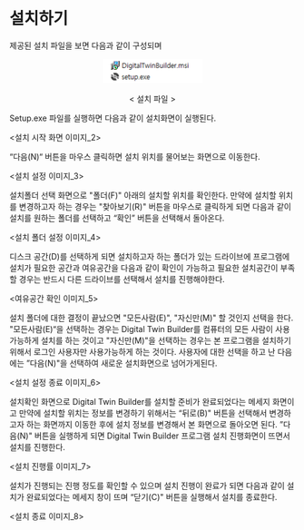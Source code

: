 # 설치하기

제공된 설치 파일을 보면 다음과 같이 구성되며

<div align="center" data-full-width="false">

<figure><img src=".gitbook/assets/install_1.bmp" alt=""><figcaption><p>&#x3C; 설치 파일 ></p></figcaption></figure>

</div>

Setup.exe 파일를 실행하면 다음과 같이 설치화면이 실행된다.

<설치 시작 화면 이미지\_2>

“다음(N)“ 버튼을 마우스 클릭하면 설치 위치를 물어보는 화면으로 이동한다.

<설치 설정 이미지\_3>

설치폴더 선택 화면으로 "폴더(F)" 아래의 설치할 위치를 확인한다. 만약에 설치할 위치를 변경하고자 하는 경우는 "찾아보기(R)" 버튼을 마우스로 클릭하게 되면 다음과 같이 설치를 원하는 폴더를 선택하고 “확인” 버튼을 선택해서 돌아온다.

<설치 폴더 설정 이미지\_4>

디스크 공간(D)를 선택하게 되면 설치하고자 하는 폴더가 있는 드라이브에 프로그램에 설치가 필요한 공간과 여유공간을 다음과 같이 확인이 가능하고 필요한 설치공간이 부족할 경우는 반드시 다른 드라이브를 선택해서 설치를 진행해야한다.

<여유공간 확인 이미지\_5>

설치 폴더에 대한 결정이 끝났으면 "모든사람(E)", "자신만(M)" 할 것인지 선택을 한다. "모든사람(E)“을 선택하는 경우는 Digital Twin Builder를 컴퓨터의 모든 사람이 사용가능하게 설치를 하는 것이고 "자신만(M)"을 선택하는 경우는 본 프로그램을 설치하기 위해서 로그인 사용자만 사용가능하게 하는 것이다. 사용자에 대한 선택을 하고 난 다음에는 ”다음(N)"을 선택하여 새로운 설치화면으로 넘어가게된다.

<설치 설정 종료 이미지\_6>

설치확인 화면으로 Digital Twin Builder를 설치할 준비가 완료되었다는 메세지 화면이고 만약에 설치할 위치는 정보를 변경하기 위해서는 “뒤로(B)" 버튼을 선택해서 변경하고자 하는 화면까지 이동한 후에 설치 정보를 변경해서 본 화면으로 돌아오면 된다. ”다음(N)" 버튼을 실행하게 되면 Digital Twin Builder 프로그램 설치 진행화면이 뜨면서 설치를 진행한다.

<설치 진행률 이미지\_7>

설치가 진행되는 진행 정도를 확인할 수 있으며 설치 진행이 완료가 되면 다음과 같이 설치가 완료되었다는 메세지 창이 뜨며 “닫기(C)" 버튼을 실행해서 설치를 종료한다.

<설치 종료 이미지\_8>
